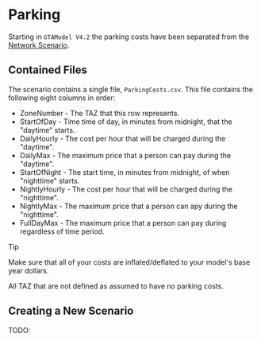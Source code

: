 # Parking

Starting in `GTAModel V4.2` the parking costs have been separated from the [Network Scenario](network.md).

## Contained Files

The scenario contains a single file, `ParkingCosts.csv`.  This file contains the following eight columns in order:

* ZoneNumber - The TAZ that this row represents.
* StartOfDay - Time time of day, in minutes from midnight, that the "daytime" starts.
* DailyHourly - The cost per hour that will be charged during the "daytime".
* DailyMax - The maximum price that a person can pay during the "daytime".
* StartOfNight - The start time, in minutes from midnight, of when "nighttime" starts.
* NightlyHourly - The cost per hour that will be charged during the "nighttime".
* NightlyMax - The maximum price that a person can apy during the "nighttime".
* FullDayMax - The maximum price that a person can pay during regardless of time period.

>[!Tip]
> Make sure that all of your costs are inflated/deflated to your model's base year dollars.

All TAZ that are not defined as assumed to have no parking costs.

## Creating a New Scenario

TODO:
